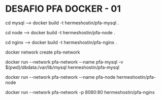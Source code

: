 # DESAFIO PFA DOCKER - 01

cd mysql  --> docker build -t hermeshostin/pfa-mysql .

cd node --> docker build -t hermeshostin/pfa-node .

cd nginx --> docker build -t hermeshostin/pfa-nginx .

docker network create pfa-network


docker run --network pfa-network --name pfa-mysql -v $(pwd)/dbdata:/var/lib/mysql hermeshostin/pfa-mysql

docker run --network pfa-network --name pfa-node hermeshostin/pfa-node

docker run --network pfa-network -p 8080:80 hermeshostin/pfa-nginx


